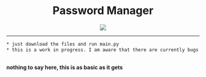 <h1 align="center">Password Manager</h1>
<p align='center'>
    <img src="https://cdn.discordapp.com/attachments/982359452797775892/982848489631391784/unknown.png">
</p>

-----

```txt
* just download the files and run main.py
* this is a work in progress. I am aware that there are currently bugs
  
```
**nothing to say here, this is as basic as it gets**
